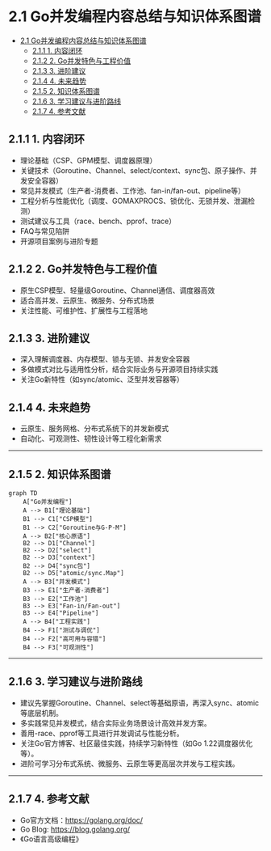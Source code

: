 # 2.1 Go并发编程内容总结与知识体系图谱

<!-- TOC START -->
- [2.1 Go并发编程内容总结与知识体系图谱](#21-go并发编程内容总结与知识体系图谱)
  - [2.1.1 1. 内容闭环](#211-1-内容闭环)
  - [2.1.2 2. Go并发特色与工程价值](#212-2-go并发特色与工程价值)
  - [2.1.3 3. 进阶建议](#213-3-进阶建议)
  - [2.1.4 4. 未来趋势](#214-4-未来趋势)
  - [2.1.5 2. 知识体系图谱](#215-2-知识体系图谱)
  - [2.1.6 3. 学习建议与进阶路线](#216-3-学习建议与进阶路线)
  - [2.1.7 4. 参考文献](#217-4-参考文献)
<!-- TOC END -->

## 2.1.1 1. 内容闭环

- 理论基础（CSP、GPM模型、调度器原理）
- 关键技术（Goroutine、Channel、select/context、sync包、原子操作、并发安全容器）
- 常见并发模式（生产者-消费者、工作池、fan-in/fan-out、pipeline等）
- 工程分析与性能优化（调度、GOMAXPROCS、锁优化、无锁并发、泄漏检测）
- 测试建议与工具（race、bench、pprof、trace）
- FAQ与常见陷阱
- 开源项目案例与进阶专题

## 2.1.2 2. Go并发特色与工程价值

- 原生CSP模型、轻量级Goroutine、Channel通信、调度器高效
- 适合高并发、云原生、微服务、分布式场景
- 关注性能、可维护性、扩展性与工程落地

## 2.1.3 3. 进阶建议

- 深入理解调度器、内存模型、锁与无锁、并发安全容器
- 多做模式对比与适用性分析，结合实际业务与开源项目持续实践
- 关注Go新特性（如sync/atomic、泛型并发容器等）

## 2.1.4 4. 未来趋势

- 云原生、服务网格、分布式系统下的并发新模式
- 自动化、可观测性、韧性设计等工程化新需求

---

## 2.1.5 2. 知识体系图谱

```mermaid
graph TD
    A["Go并发编程"]
    A --> B1["理论基础"]
    B1 --> C1["CSP模型"]
    B1 --> C2["Goroutine与G-P-M"]
    A --> B2["核心原语"]
    B2 --> D1["Channel"]
    B2 --> D2["select"]
    B2 --> D3["context"]
    B2 --> D4["sync包"]
    B2 --> D5["atomic/sync.Map"]
    A --> B3["并发模式"]
    B3 --> E1["生产者-消费者"]
    B3 --> E2["工作池"]
    B3 --> E3["Fan-in/Fan-out"]
    B3 --> E4["Pipeline"]
    A --> B4["工程实践"]
    B4 --> F1["测试与调优"]
    B4 --> F2["高可用与容错"]
    B4 --> F3["可观测性"]

```

---

## 2.1.6 3. 学习建议与进阶路线

- 建议先掌握Goroutine、Channel、select等基础原语，再深入sync、atomic等底层机制。
- 多实践常见并发模式，结合实际业务场景设计高效并发方案。
- 善用-race、pprof等工具进行并发调试与性能分析。
- 关注Go官方博客、社区最佳实践，持续学习新特性（如Go 1.22调度器优化等）。
- 进阶可学习分布式系统、微服务、云原生等更高层次并发与工程实践。

---

## 2.1.7 4. 参考文献

- Go官方文档：<https://golang.org/doc/>
- Go Blog: <https://blog.golang.org/>
- 《Go语言高级编程》
